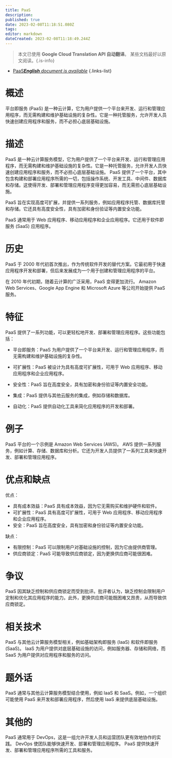 ```yaml
---
title: PaaS
description: 
published: true
date: 2023-02-08T11:18:51.080Z
tags: 
editor: markdown
dateCreated: 2023-02-08T11:18:49.244Z
---
```


> 本文已使用 **Google Cloud Translation API 自动翻译**。
某些文档最好以原文阅读。{.is-info}



- [PaaS***English** document is available*](/en/Knowledge-base/Dictionary/paas)
{.links-list}


# 概述
平台即服务 (PaaS) 是一种云计算，它为用户提供一个平台来开发、运行和管理应用程序，而无需构建和维护基础设施的复杂性。它是一种托管服务，允许开发人员快速创建应用程序和服务，而不必担心底层基础设施。

# 描述
PaaS 是一种云计算服务模型，它为用户提供了一个平台来开发、运行和管理应用程序，而无需构建和维护基础设施的复杂性。它是一种托管服务，允许开发人员快速创建应用程序和服务，而不必担心底层基础设施。 PaaS 提供了一个平台，其中包含构建和部署应用程序所需的一切，包括操作系统、开发工具、中间件、数据库和存储。这使得开发、部署和管理应用程序变得更加容易，而无需担心底层基础设施。

PaaS 旨在实现高度可扩展，并提供一系列服务，例如应用程序托管、数据库托管和存储。它还具有高度安全性，具有加密和身份验证等内置安全功能。

PaaS 通常用于 Web 应用程序、移动应用程序和企业应用程序。它还用于软件即服务 (SaaS) 应用程序。

# 历史
PaaS 于 2000 年代初首次推出，作为传统软件开发的替代方案。它最初用于快速应用程序开发和部署，但后来发展成为一个用于创建和管理应用程序的平台。

在 2010 年代初期，随着云计算的广泛采用，PaaS 变得更加流行。 Amazon Web Services、Google App Engine 和 Microsoft Azure 等公司开始提供 PaaS 服务。

# 特征
PaaS 提供了一系列功能，可以更轻松地开发、部署和管理应用程序。这些功能包括：

- 平台即服务：PaaS 为用户提供了一个平台来开发、运行和管理应用程序，而无需构建和维护基础设施的复杂性。

- 可扩展性：PaaS 被设计为具有高度可扩展性，可用于 Web 应用程序、移动应用程序和企业应用程序。

- 安全性：PaaS 旨在高度安全，具有加密和身份验证等内置安全功能。

- 集成：PaaS 提供与其他云服务的集成，例如存储和数据库。

- 自动化：PaaS 提供自动化工具来简化应用程序的开发和部署。

# 例子
PaaS 平台的一个示例是 Amazon Web Services (AWS)。 AWS 提供一系列服务，例如计算、存储、数据库和分析。它还为开发人员提供了一系列工具来快速开发、部署和管理应用程序。

# 优点和缺点
优点：
- 具有成本效益：PaaS 具有成本效益，因为它无需购买和维护硬件和软件。
- 可扩展性：PaaS 具有高度可扩展性，可用于 Web 应用程序、移动应用程序和企业应用程序。
- 安全：PaaS 旨在高度安全，具有加密和身份验证等内置安全功能。

缺点：
- 有限控制：PaaS 可以限制用户对基础设施的控制，因为它由提供商管理。
- 供应商锁定：PaaS 可能导致供应商锁定，因为更换供应商可能很困难。

# 争议
PaaS 因其缺乏控制和供应商锁定而受到批评。批评者认为，缺乏控制会限制用户定制和优化其应用程序的能力。此外，更换供应商可能既困难又昂贵，从而导致供应商锁定。

# 相关技术
PaaS 与其他云计算服务模型相关，例如基础架构即服务 (IaaS) 和软件即服务 (SaaS)。 IaaS 为用户提供对底层基础设施的访问，例如服务器、存储和网络，而 SaaS 为用户提供对应用程序和服务的访问。

# 题外话
PaaS 通常与其他云计算服务模型结合使用，例如 IaaS 和 SaaS。例如，一个组织可能使用 PaaS 来开发和部署应用程序，然后使用 IaaS 来提供底层基础设施。

# 其他的
PaaS 通常用于 DevOps，这是一组允许开发人员和运营团队更有效地协作的实践。 DevOps 使团队能够快速开发、部署和管理应用程序。 PaaS 提供快速开发、部署和管理应用程序所需的工具和服务。